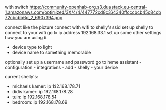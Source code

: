 
with switch
https://community-openhab-org.s3.dualstack.eu-central-1.amazonaws.com/optimized/3X/4/4/447772cd8c364340ffcccbcb45c84cb72cbcbb6d_2_690x394.png

connect like the picture
connect with wifi to shelly's ssid
set up shelly to connect to your wifi
go to ip address 192.168.33.1
set up some other settings how you are using it
- device type to light
- device name to something memorable

optionally set up a username and password
go to home assistant - configuration - integrations - add - shelly - your device


current shelly's:
- michaels kamer: ip 192.168.178.71
- didis kamer: ip 192.168.178.28
- tuin: ip 192.168.178.54
- bedroom: ip 192.168.178.69